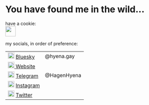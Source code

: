 # You have found me in the wild...

have a cookie:  
<img src="https://upload.wikimedia.org/wikipedia/commons/0/03/Oxygen480-apps-preferences-web-browser-cookies.svg" width="32" />  

my socials, in order of preference:

| | |
| - | - |
| [<img src="https://upload.wikimedia.org/wikipedia/commons/7/7a/Bluesky_Logo.svg" width="20" />](https://bsky.app/profile/hyena.gay) [Bluesky](https://bsky.app/profile/hyena.gay) | @hyena.gay
| [<img src="https://upload.wikimedia.org/wikipedia/commons/a/ae/Globe_icon-white.svg" width="20" /> Website](https://hyena.gay/) |
| [<img src="https://upload.wikimedia.org/wikipedia/commons/8/82/Telegram_logo.svg" width="20" />](https://t.me/HagenHyena) [Telegram](https://t.me/HagenHyena) | @HagenHyena
| [<img src="https://upload.wikimedia.org/wikipedia/commons/9/95/Instagram_logo_2022.svg" width="20" />](https://www.instagram.com/hagenhyena) [Instagram](https://www.instagram.com/hagenhyena) |
| [<img src="https://upload.wikimedia.org/wikipedia/commons/c/cc/X_icon.svg" width="20" />](https://twitter.com/HagenHyena) [Twitter](https://twitter.com/HagenHyena) |
